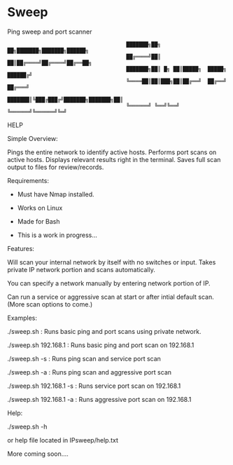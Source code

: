 # Sweep
Ping sweep and port scanner


                                          ███████╗██╗    ██╗███████╗███████╗██████╗
                                          ██╔════╝██║    ██║██╔════╝██╔════╝██╔══██╗
                                          ███████╗██║ █╗ ██║█████╗  █████╗  ██████╔╝
                                          ╚════██║██║███╗██║██╔══╝  ██╔══╝  ██╔═══╝ 
                                          ███████║╚███╔███╔╝███████╗███████╗██║     
                                          ╚══════╝ ╚══╝╚══╝ ╚══════╝╚══════╝╚═╝ 

HELP

Simple Overview: 

Pings the entire network to identify active hosts.
Performs port scans on active hosts.
Displays relevant results right in the terminal.
Saves full scan output to files for review/records. 

Requirements:

- Must have Nmap installed.
- Works on Linux 
- Made for Bash

- This is a work in progress...

Features:

Will scan your internal network by itself with no switches or input. 
Takes private IP network portion and scans automatically.

You can specify a network manually by entering network portion of IP.

Can run a service or aggressive scan at start or after intial default scan.
(More scan options to come.)

Examples:

./sweep.sh  : Runs basic ping and port scans using private network.

./sweep.sh 192.168.1 : Runs basic ping and port scan on 192.168.1

./sweep.sh -s : Runs ping scan and service port scan

./sweep.sh -a : Runs ping scan and aggressive port scan

./sweep.sh 192.168.1 -s : Runs service port scan on 192.168.1

./sweep.sh 192.168.1 -a : Runs aggressive port scan on 192.168.1

Help:

./sweep.sh -h

or help file located in IPsweep/help.txt 


More coming soon....
